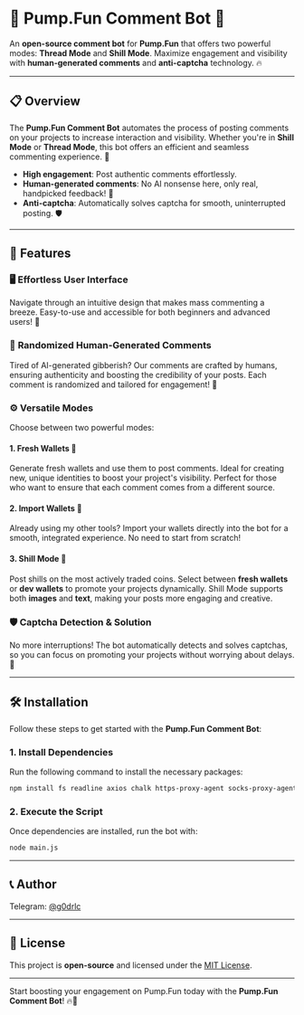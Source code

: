 

# 🤖 **Pump.Fun Comment Bot** 🚀

An **open-source comment bot** for **Pump.Fun** that offers two powerful modes: **Thread Mode** and **Shill Mode**. Maximize engagement and visibility with **human-generated comments** and **anti-captcha** technology. 🔥

---

## 📋 **Overview**

The **Pump.Fun Comment Bot** automates the process of posting comments on your projects to increase interaction and visibility. Whether you're in **Shill Mode** or **Thread Mode**, this bot offers an efficient and seamless commenting experience. 🚀

- **High engagement**: Post authentic comments effortlessly.
- **Human-generated comments**: No AI nonsense here, only real, handpicked feedback! 🙌
- **Anti-captcha**: Automatically solves captcha for smooth, uninterrupted posting. 🛡️

---

## 🌟 **Features**

### 🖥️ **Effortless User Interface**
Navigate through an intuitive design that makes mass commenting a breeze. Easy-to-use and accessible for both beginners and advanced users! 🌈

### 💬 **Randomized Human-Generated Comments**
Tired of AI-generated gibberish? Our comments are crafted by humans, ensuring authenticity and boosting the credibility of your posts. Each comment is randomized and tailored for engagement! 🎯

### ⚙️ **Versatile Modes**
Choose between two powerful modes:

#### 1. **Fresh Wallets** 💼
Generate fresh wallets and use them to post comments. Ideal for creating new, unique identities to boost your project's visibility. Perfect for those who want to ensure that each comment comes from a different source.

#### 2. **Import Wallets** 🔑
Already using my other tools? Import your wallets directly into the bot for a smooth, integrated experience. No need to start from scratch!

#### 3. **Shill Mode** 🚀
Post shills on the most actively traded coins. Select between **fresh wallets** or **dev wallets** to promote your projects dynamically. Shill Mode supports both **images** and **text**, making your posts more engaging and creative.

### 🛡️ **Captcha Detection & Solution**
No more interruptions! The bot automatically detects and solves captchas, so you can focus on promoting your projects without worrying about delays. 📶

---

## 🛠️ **Installation**

Follow these steps to get started with the **Pump.Fun Comment Bot**:

### 1. **Install Dependencies**

Run the following command to install the necessary packages:

```bash
npm install fs readline axios chalk https-proxy-agent socks-proxy-agent
```

### 2. **Execute the Script**

Once dependencies are installed, run the bot with:

```bash
node main.js
```

---

## 📞 Author

Telegram: [@g0drlc](https://t.me/g0drlc)


---

## 📝 **License**

This project is **open-source** and licensed under the [MIT License](LICENSE).

---

Start boosting your engagement on Pump.Fun today with the **Pump.Fun Comment Bot**! 🔥🚀

